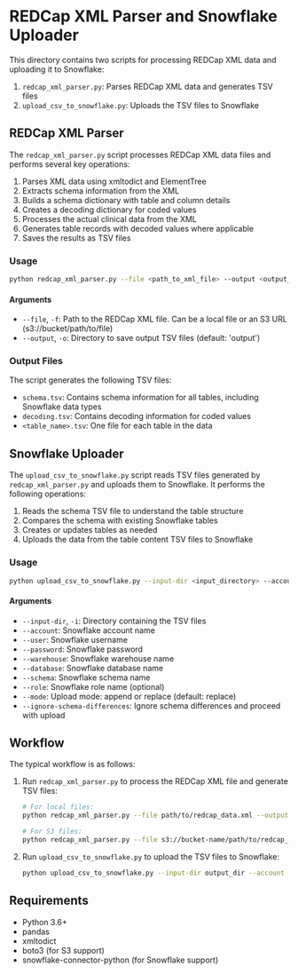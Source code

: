 # REDCap XML Parser and Snowflake Uploader

This directory contains two scripts for processing REDCap XML data and uploading it to Snowflake:

1. `redcap_xml_parser.py`: Parses REDCap XML data and generates TSV files
2. `upload_csv_to_snowflake.py`: Uploads the TSV files to Snowflake

## REDCap XML Parser

The `redcap_xml_parser.py` script processes REDCap XML data files and performs several key operations:
1. Parses XML data using xmltodict and ElementTree
2. Extracts schema information from the XML
3. Builds a schema dictionary with table and column details
4. Creates a decoding dictionary for coded values
5. Processes the actual clinical data from the XML
6. Generates table records with decoded values where applicable
7. Saves the results as TSV files

### Usage

```bash
python redcap_xml_parser.py --file <path_to_xml_file> --output <output_directory>
```

#### Arguments

- `--file`, `-f`: Path to the REDCap XML file. Can be a local file or an S3 URL (s3://bucket/path/to/file)
- `--output`, `-o`: Directory to save output TSV files (default: 'output')

### Output Files

The script generates the following TSV files:
- `schema.tsv`: Contains schema information for all tables, including Snowflake data types
- `decoding.tsv`: Contains decoding information for coded values
- `<table_name>.tsv`: One file for each table in the data

## Snowflake Uploader

The `upload_csv_to_snowflake.py` script reads TSV files generated by `redcap_xml_parser.py` and uploads them to Snowflake. It performs the following operations:
1. Reads the schema TSV file to understand the table structure
2. Compares the schema with existing Snowflake tables
3. Creates or updates tables as needed
4. Uploads the data from the table content TSV files to Snowflake

### Usage

```bash
python upload_csv_to_snowflake.py --input-dir <input_directory> --account <snowflake_account> --user <snowflake_user> --password <snowflake_password> --warehouse <snowflake_warehouse> --database <snowflake_database> --schema <snowflake_schema> [--role <snowflake_role>] [--mode <upload_mode>] [--ignore-schema-differences]
```

#### Arguments

- `--input-dir`, `-i`: Directory containing the TSV files
- `--account`: Snowflake account name
- `--user`: Snowflake username
- `--password`: Snowflake password
- `--warehouse`: Snowflake warehouse name
- `--database`: Snowflake database name
- `--schema`: Snowflake schema name
- `--role`: Snowflake role name (optional)
- `--mode`: Upload mode: append or replace (default: replace)
- `--ignore-schema-differences`: Ignore schema differences and proceed with upload

## Workflow

The typical workflow is as follows:

1. Run `redcap_xml_parser.py` to process the REDCap XML file and generate TSV files:
   ```bash
   # For local files:
   python redcap_xml_parser.py --file path/to/redcap_data.xml --output output_dir

   # For S3 files:
   python redcap_xml_parser.py --file s3://bucket-name/path/to/redcap_data.xml --output output_dir
   ```

2. Run `upload_csv_to_snowflake.py` to upload the TSV files to Snowflake:
   ```bash
   python upload_csv_to_snowflake.py --input-dir output_dir --account <account> --user <user> --password <password> --warehouse <warehouse> --database <database> --schema <schema>
   ```

## Requirements

- Python 3.6+
- pandas
- xmltodict
- boto3 (for S3 support)
- snowflake-connector-python (for Snowflake support)
